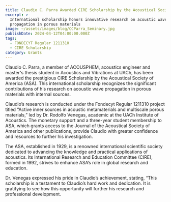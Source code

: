 ```yaml
---
title: Claudio C. Parra Awarded CIRE Scholarship by the Acoustical Society of America
excerpt: >-
  International scholarship honors innovative research on acoustic wave
  propagation in porous materials
image: ~/assets/images/blog/CCParra_Seminary.jpg
publishDate: 2024-04-12T04:00:00.000Z
tags:
  - FONDECYT Regular 1211310
  - CIRE Scholarship
category: Grants
---
```


Claudio C. Parra, a member of ACOUSPHEM, acoustics engineer and master's thesis student in Acoustics and Vibrations at UACh, has been awarded the prestigious CIRE Scholarship by the Acoustical Society of America (ASA). This international scholarship recognizes the significant contributions of his research on acoustic wave propagation in porous materials with internal sources.

Claudio’s research is conducted under the Fondecyt Regular 1211310 project titled “Active inner sources in acoustic metamaterials and multiscale porous materials,” led by Dr. Rodolfo Venegas, academic at the UACh Institute of Acoustics. The monetary support and a three-year student membership to ASA, which grants access to the Journal of the Acoustical Society of America and other publications, provide Claudio with greater confidence and resources to further his investigation.

The ASA, established in 1929, is a renowned international scientific society dedicated to advancing the knowledge and practical applications of acoustics. Its International Research and Education Committee (CIRE), formed in 1992, strives to enhance ASA’s role in global research and education.

Dr. Venegas expressed his pride in Claudio’s achievement, stating, “This scholarship is a testament to Claudio’s hard work and dedication. It is gratifying to see how this opportunity will further his research and professional development.
